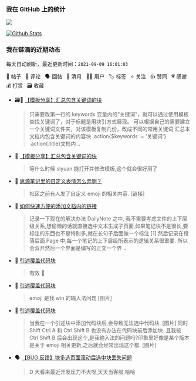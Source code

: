 ### 我在 GitHub 上的统计

<a title="Hits" target="_blank" href="https://github.com/Crowds21/Crowds21"><img src="https://hits.b3log.org/crowds21/crowds21.svg"></a>

[![Github Stats](https://github-readme-stats.vercel.app/api?username=crowds21&theme=tokyonight&show_icons=true)](https://github.com/crowds21)

<!--events start -->

### 我在链滴的近期动态

每天自动刷新，最近更新时间：`2021-09-09 16:01:03`

📝 帖子 &nbsp; 💬 评论 &nbsp; 🗣 回帖 &nbsp; 🌙 清月 &nbsp; 👨‍💻 用户 &nbsp; 🏷️ 标签 &nbsp; ⭐️ 关注 &nbsp; 👍 赞同 &nbsp; 💗 感谢 &nbsp; 💰 打赏 &nbsp; 🗃 收藏

* 🗃📝 [【模板分享】汇总包含关键词的块](https://ld246.com/article/1631156487344)

  > 只需要改第一行的 keywords 变量内的“关键词”，就可以通过使用模板查找关键词了，对于标题是用块引方式展现。 可以根据自己的需要建立一个关键词文件夹，对该模板复制几份，改成不同的常用关键词 汇总本文档内包含关键词的内容块 .action{$keywords := '关键词'} .action{.title}文档内 ..
* 💬 [【模板分享】汇总包含关键词的块](https://ld246.com/article/1631156487344/comment/1631158070893#comments)

  > 等什么时候 siyuan 能打开并修改模板,这个就会很好用了
* 💬 [思源笔记里的自定义表情怎么弄啊？](https://ld246.com/article/1631071060841/comment/1631080208821#comments)

  > 社区之前有人发了自定义 emoji 的相关内容. [链接]
* 💬 [如何快速方便的添加文档内的链接](https://ld246.com/article/1630398552903/comment/1631066766588#comments)

  > 记录一下现在的解决办法 DailyNote 之中, 我不需要考虑文件的上下层级关系,想偷懒的话就直接选中文本生成子页面,如果笔记块不是很长,要标注的东西也不是特别多,就在长句子后面做一个标注 [1] 然后记录在段落后面 Page 中,每一个笔记的上下层级所表示的逻辑关系很重要. 所以会双开然后一个界面是编写的正文一个界 ..
* 💬 [引述覆盖代码块](https://ld246.com/article/1631024345536/comment/1631024880729#comments)

  > 有效 🙏
* 💬 [引述覆盖代码块](https://ld246.com/article/1631024345536/comment/1631024588760#comments)

  > emoji 是我 win 的输入法问题 [图片]
* 📝 [引述覆盖代码块](https://ld246.com/article/1631024345536)

  > 当我在一个引述块中添加代码块后,会导致无法选中代码块. [图片] 同时 Shift Ctrl A 和 Ctrl Shift B 也没有办法在代码块前后添加块. 且我按 Ctrl Shift B 后会出现这个,是我输入法的问题吗?印象里好像是某个版本是关于 emoji 相关更新,之后就会经常出现这个框. [图片]
* 🗣 [【BUG 反馈】块多选页面滚动后选中块丢失问题](https://ld246.com/article/1630982532428/comment/1630982710920#comments)

  > D 大看来最近开发压力不大呀,天天当客服,哈哈


<!--events end -->

